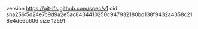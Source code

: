 version https://git-lfs.github.com/spec/v1
oid sha256:5d24e7c9d9a2e5ac8434410250c947932180bd138f9432a4358c218e4de6b606
size 12591
